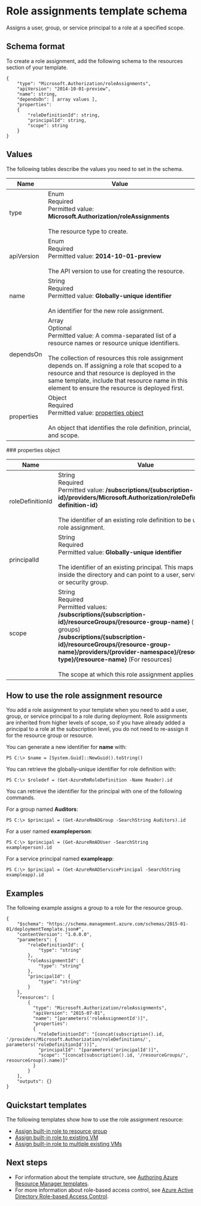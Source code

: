 <properties
   pageTitle="Resource Manager template for role assignments | Microsoft Azure"
   description="Shows the Resource Manager schema for deploying a role assignment through a template."
   services="azure-resource-manager"
   documentationCenter="na"
   authors="tfitzmac"
   manager="timlt"
   editor=""/>

<tags
   ms.service="azure-resource-manager"
   ms.devlang="na"
   ms.topic="article"
   ms.tgt_pltfrm="na"
   ms.workload="na"
   ms.date="04/05/2016"
   ms.author="tomfitz"/>

# Role assignments template schema

Assigns a user, group, or service principal to a role at a specified scope.

## Schema format

To create a role assignment, add the following schema to the resources section of your template.
    
    {
        "type": "Microsoft.Authorization/roleAssignments",
        "apiVersion": "2014-10-01-preview",
        "name": string,
        "dependsOn": [ array values ],
        "properties":
        {
            "roleDefinitionId": string,
            "principalId": string,
            "scope": string
        }
    }

## Values

The following tables describe the values you need to set in the schema.

| Name | Value |
| ---- | ---- |
| type | Enum<br />Required<br />Permitted value: **Microsoft.Authorization/roleAssignments**<br /><br />The resource type to create. |
| apiVersion | Enum<br />Required<br />Permitted value: **2014-10-01-preview**<br /><br />The API version to use for creating the resource. |  
| name | String<br />Required<br />Permitted value: **Globally-unique identifier**<br /><br />An identifier for the new role assignment. |
| dependsOn | Array<br />Optional<br />Permitted value: A comma-separated list of a resource names or resource unique identifiers.<br /><br />The collection of resources this role assignment depends on. If assigning a role that scoped to a resource and that resource is deployed in the same template, include that resource name in this element to ensure the resource is deployed first. | 
| properties | Object<br />Required<br />Permitted value: [properties object](#properties)<br /><br />An object that identifies the role definition, princial, and scope. |  

<a id="properties" />
### properties object

| Name | Value |
| ------- | ---- |
| roleDefinitionId   | String<br />Required<br />Permitted value: **/subscriptions/{subscription-id}/providers/Microsoft.Authorization/roleDefinitions/{role-definition-id}**<br /><br />The identifier of an existing role definition to be used in the role assignment. |
| principalId   | String<br />Required<br />Permitted value: **Globally-unique identifier**<br /><br />The identifier of an existing principal. This maps to the id inside the directory and can point to a user, service principal, or security group. |
| scope | String<br />Required<br />Permitted values:<br />**/subscriptions/{subscription-id}/resourceGroups/{resource-group-name}** ( For resource groups)<br />**/subscriptions/{subscription-id}/resourceGroups/{resource-group-name}/providers/{provider-namespace}/{resource-type}/{resource-name}** (For resources)<br /><br />The scope at which this role assignment applies to. |


## How to use the role assignment resource

You add a role assignment to your template when you need to add a user, group, or service principal to a role during deployment. Role assignments are inherited from higher levels of scope, so 
if you have already added a principal to a role at the subscription level, you do not need to re-assign it for the resource group or resource.

You can generate a new identifier for **name** with:

    PS C:\> $name = [System.Guid]::NewGuid().toString()

You can retrieve the globally-unique identifier for role definition with:

    PS C:\> $roledef = (Get-AzureRmRoleDefinition -Name Reader).id

You can retrieve the identifier for the principal with one of the following commands.

For a group named **Auditors**:

    PS C:\> $principal = (Get-AzureRmADGroup -SearchString Auditors).id

For a user named **exampleperson**:

    PS C:\> $principal = (Get-AzureRmADUser -SearchString exampleperson).id

For a service principal named **exampleapp**:

    PS C:\> $principal = (Get-AzureRmADServicePrincipal -SearchString exampleapp).id 
 

## Examples

The following example assigns a group to a role for the resource group.

    {
        "$schema": "https://schema.management.azure.com/schemas/2015-01-01/deploymentTemplate.json#",
        "contentVersion": "1.0.0.0",
        "parameters": {
            "roleDefinitionId": {
                "type": "string"
            },
            "roleAssignmentId": {
                "type": "string"
            },
            "principalId": {
                "type": "string"
            }
        },
        "resources": [
            {
              "type": "Microsoft.Authorization/roleAssignments",
              "apiVersion": "2015-07-01",
              "name": "[parameters('roleAssignmentId')]",
              "properties":
              {
                "roleDefinitionId": "[concat(subscription().id, '/providers/Microsoft.Authorization/roleDefinitions/', parameters('roleDefinitionId'))]",
                "principalId": "[parameters('principalId')]",
                "scope": "[concat(subscription().id, '/resourceGroups/', resourceGroup().name)]"
              }
            }
        ],
        "outputs": {}
    }

## Quickstart templates

The following templates show how to use the role assignment resource:

- [Assign built-in role to resource group](https://azure.microsoft.com/documentation/templates/101-rbac-builtinrole-resourcegroup)
- [Assign built-in role to existing VM](https://azure.microsoft.com/documentation/templates/101-rbac-builtinrole-virtualmachine)
- [Assign built-in role to multiple existing VMs](https://azure.microsoft.com/documentation/templates/201-rbac-builtinrole-multipleVMs)

## Next steps

- For information about the template structure, see [Authoring Azure Resource Manager templates](resource-group-authoring-templates.md).
- For more information about role-based access control, see [Azure Active Directory Role-based Access Control](active-directory/role-based-access-control-configure.md).
